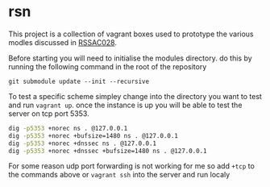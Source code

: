# rsn

This project is a collection of vagrant boxes used to prototype the various modles discussed in [RSSAC028](https://www.icann.org/en/system/files/files/rssac-028-03aug17-en.pdf).  

Before starting you will need to initialise the modules directory.  do this by running the following command in the root of the repository

`git submodule update --init --recursive`

To test a specific scheme simpley change into the directory you want to test and run `vagrant up`.  once the instance is up you will be able to test the server on tcp port 5353.  


```bash
dig -p5353 +norec ns . @127.0.0.1
dig -p5353 +norec +bufsize=1480 ns . @127.0.0.1
dig -p5353 +norec +dnssec ns . @127.0.0.1
dig -p5353 +norec +dnssec +bufsize=1480 ns . @127.0.0.1
```

For some reason udp port forwarding is not working for me so add `+tcp` to the commands above or `vagrant ssh` into the server and run localy
